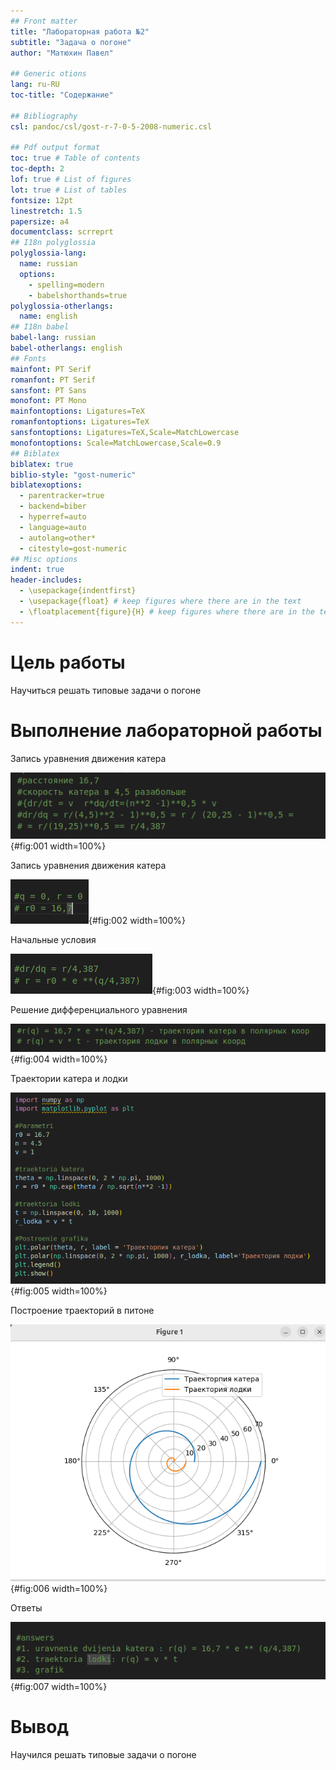 ```yaml
---
## Front matter
title: "Лабораторная работа №2"
subtitle: "Задача о погоне"
author: "Матюхин Павел"

## Generic otions
lang: ru-RU
toc-title: "Содержание"

## Bibliography
csl: pandoc/csl/gost-r-7-0-5-2008-numeric.csl

## Pdf output format
toc: true # Table of contents
toc-depth: 2
lof: true # List of figures
lot: true # List of tables
fontsize: 12pt
linestretch: 1.5
papersize: a4
documentclass: scrreprt
## I18n polyglossia
polyglossia-lang:
  name: russian
  options:
	- spelling=modern
	- babelshorthands=true
polyglossia-otherlangs:
  name: english
## I18n babel
babel-lang: russian
babel-otherlangs: english
## Fonts
mainfont: PT Serif
romanfont: PT Serif
sansfont: PT Sans
monofont: PT Mono
mainfontoptions: Ligatures=TeX
romanfontoptions: Ligatures=TeX
sansfontoptions: Ligatures=TeX,Scale=MatchLowercase
monofontoptions: Scale=MatchLowercase,Scale=0.9
## Biblatex
biblatex: true
biblio-style: "gost-numeric"
biblatexoptions:
  - parentracker=true
  - backend=biber
  - hyperref=auto
  - language=auto
  - autolang=other*
  - citestyle=gost-numeric
## Misc options
indent: true
header-includes:
  - \usepackage{indentfirst}
  - \usepackage{float} # keep figures where there are in the text
  - \floatplacement{figure}{H} # keep figures where there are in the text
---
```


# Цель работы

Научиться решать типовые задачи о погоне

# Выполнение лабораторной работы

Запись уравнения движения катера 

![](image/image1.png){#fig:001 width=100%}

Запись уравнения движения катера 

![](image/image2.png){#fig:002 width=100%}

Начальные условия

![](image/image3.png){#fig:003 width=100%}

Решение дифференциального уравнения

![](image/image4.png){#fig:004 width=100%}

Траектории катера и лодки 

![](image/image5.png){#fig:005 width=100%}

Построение траекторий в питоне

![](image/image6.png){#fig:006 width=100%}

Ответы

![](image/image7.png){#fig:007 width=100%}

# Вывод
Научился решать типовые задачи о погоне




